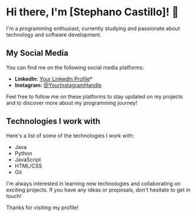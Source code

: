 # Hi there, I'm [Stephano Castillo]! 👋

I'm a programming enthusiast, currently studying and passionate about technology and software development.

## My Social Media

You can find me on the following social media platforms:

- **LinkedIn:** [Your LinkedIn Profile](https://www.linkedin.com/in/stephanocastillo/)º
- **Instagram:** [@YourInstagramHandle](https://www.instagram.com/stephano.castillo)

Feel free to follow me on these platforms to stay updated on my projects and to discover more about my programming journey!

## Technologies I work with

Here's a list of some of the technologies I work with:

- Java
- Python
- JavaScript
- HTML/CSS
- Git

I'm always interested in learning new technologies and collaborating on exciting projects. If you have any ideas or proposals, don't hesitate to get in touch!

Thanks for visiting my profile!


